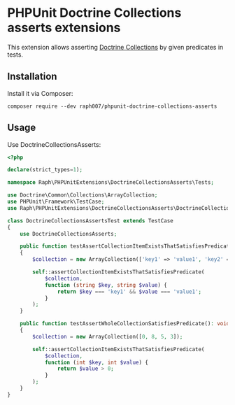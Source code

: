 # PHPUnit Doctrine Collections asserts extensions

This extension allows asserting [Doctrine Collections](https://www.doctrine-project.org/projects/doctrine-collections/en/1.6/index.html#introduction) by given predicates in tests.

## Installation

Install it via Composer:

```
composer require --dev raph007/phpunit-doctrine-collections-asserts
```

## Usage

Use DoctrineCollectionsAsserts:

```php
<?php

declare(strict_types=1);

namespace Raph\PHPUnitExtensions\DoctrineCollectionsAsserts\Tests;

use Doctrine\Common\Collections\ArrayCollection;
use PHPUnit\Framework\TestCase;
use Raph\PHPUnitExtensions\DoctrineCollectionsAsserts\DoctrineCollectionsAsserts;

class DoctrineCollectionsAssertsTest extends TestCase
{
    use DoctrineCollectionsAsserts;

    public function testAssertCollectionItemExistsThatSatisfiesPredicate(): void
    {
        $collection = new ArrayCollection(['key1' => 'value1', 'key2' => 'value2']);

        self::assertCollectionItemExistsThatSatisfiesPredicate(
            $collection,
            function (string $key, string $value) {
                return $key === 'key1' && $value === 'value1';
            }
        );
    }

    public function testAssertWholeCollectionSatisfiesPredicate(): void
    {
        $collection = new ArrayCollection([0, 8, 5, 3]);

        self::assertCollectionItemExistsThatSatisfiesPredicate(
            $collection,
            function (int $key, int $value) {
                return $value > 0;
            }
        );
    }
}
```
